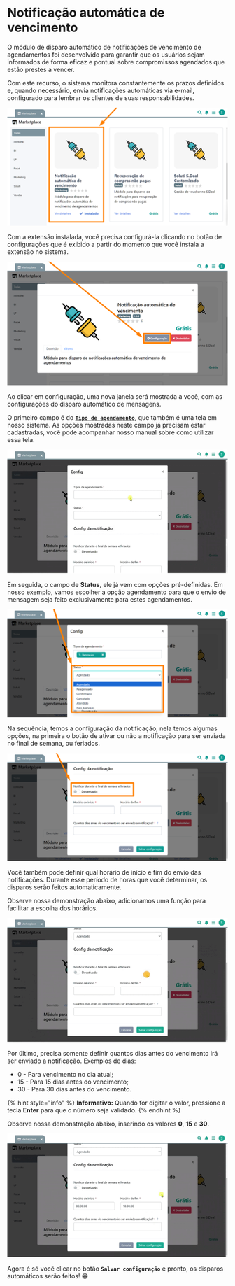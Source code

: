 # Notificação automática de vencimento

O módulo de disparo automático de notificações de vencimento de agendamentos foi desenvolvido para garantir que os usuários sejam informados de forma eficaz e pontual sobre compromissos agendados que estão prestes a vencer. 

Com este recurso, o sistema monitora constantemente os prazos definidos e, quando necessário, envia notificações automáticas via e-mail, configurado para lembrar os clientes de suas responsabilidades. 

![](/erp-v2/assets/marketplace/go_notificacoes_auto/tela_marketplace_inicio.png)

Com a extensão instalada, você precisa configurá-la clicando no botão de configurações que é exibido a partir do momento que você instala a extensão no sistema.

![](/erp-v2/assets/marketplace/go_notificacoes_auto/tela_marketplace_btn_config.png)

Ao clicar em configuração, uma nova janela será mostrada a você, com as configurações do disparo automático de mensagens.

O primeiro campo é do [**`Tipo de agendamento`**](/erp-v2/funcionalidades/agendamentos_atividades/tipo_agendamentos.md), que também é uma tela em nosso sistema. As opções mostradas neste campo já precisam estar cadastradas, você pode acompanhar nosso manual sobre como utilizar essa tela.

![](/erp-v2/assets/marketplace/go_notificacoes_auto/tela_marketplace_config_tipos_agendamento.gif)

Em seguida, o campo de **Status**, ele já vem com opções pré-definidas. Em nosso exemplo, vamos escolher a opção agendamento para que o envio de mensagem seja feito exclusivamente para estes agendamentos.

![](/erp-v2/assets/marketplace/go_notificacoes_auto/tela_marketplace_config_status.png)

Na sequência, temos a configuração da notificação, nela temos algumas opções, na primeira o botão de ativar ou não a notificação para ser enviada no final de semana, ou feriados.

![](/erp-v2/assets/marketplace/go_notificacoes_auto/tela_marketplace_config_envio_fds.png)

Você também pode definir qual horário de início e fim do envio das notificações. Durante esse período de horas que você determinar, os disparos serão feitos automaticamente.

Observe nossa demonstração abaixo, adicionamos uma função para facilitar a escolha dos horários.

![](/erp-v2/assets/marketplace/go_notificacoes_auto/tela_marketplace_config_horas.gif)

Por último, precisa somente definir quantos dias antes do vencimento irá ser enviado a notificação. Exemplos de dias: 

 - 0 - Para vencimento no dia atual;
 - 15 - Para 15 dias antes do vencimento;
 - 30 - Para 30 dias antes do vencimento.

{% hint style="info" %}
**Informativo:** Quando for digitar o valor, pressione a tecla **Enter** para que o número seja validado.
{% endhint %}

Observe nossa demonstração abaixo, inserindo os valores **0**, **15** e **30**.

![](/erp-v2/assets/marketplace/go_notificacoes_auto/tela_marketplace_config_dias_vencimento.gif)

Agora é só você clicar no botão **`Salvar configuração`** e pronto, os disparos automáticos serão feitos! 😁